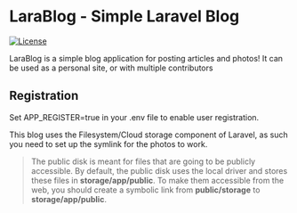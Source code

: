 # LaraBlog - Simple Laravel Blog

[![License](https://poser.pugx.org/laravel/framework/license.svg)](https://packagist.org/packages/laravel/framework)

LaraBlog is a simple blog application for posting articles and photos! It can be used as a personal site, or with multiple contributors

## Registration

Set APP_REGISTER=true in your .env file to enable user registration.

This blog uses the Filesystem/Cloud storage component of Laravel, as such you need to set up the symlink for the photos to work.


> The public disk is meant for files that are going to be publicly accessible. By default, the public disk uses the local 
> driver and stores these files in **storage/app/public**. To make them accessible from the web, you should create a symbolic 
> link from **public/storage** to **storage/app/public**.

